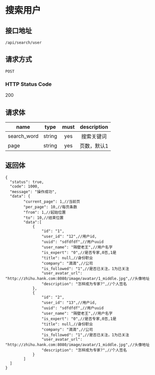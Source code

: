 # 搜索用户

## 接口地址

`/api/search/user`

## 请求方式

`POST`

### HTTP Status Code

200

## 请求体

| name     | type     | must     | description |
|----------|:--------:|:--------:|:--------:|
| search_word   | string   | yes      | 搜索关键词 |
| page   | string   | yes      | 页数，默认1 |



## 返回体

```json5
{
  "status": true,
  "code": 1000,
  "message": "操作成功",
  "data": {
        "current_page": 1,//当前页
        "per_page": 10,//每页条数
        "from": 1,//起始位置
        "to": 10,//结束位置
        "data":[
            {
                "id": "1",
                "user_id": "12",//用户id,
                "uuid": "sdfdfdf",//用户uuid
                "user_name": "隔壁老王",//用户名字
                "is_expert": "0",//是否专家,0否,1是
                "title": null,//身份职业
                "company": "滴滴",//公司
                "is_followed": "1",//是否已关注，1为已关注
                "user_avatar_url": "http://zhihu.hank.com:8080/image/avatar/1_middle.jpg",//头像地址
                "description": "怎样成为专家?",//个人签名
            },
            {
                "id": "2",
                "user_id": "13",//用户id,
                "uuid": "sdfdfdf",//用户uuid
                "user_name": "隔壁老王",//用户名字
                "is_expert": "0",//是否专家,0否,1是
                "title": null,//身份职业
                "company": "滴滴",//公司
                "is_followed": "1",//是否已关注，1为已关注
                "user_avatar_url": "http://zhihu.hank.com:8080/image/avatar/1_middle.jpg",//头像地址
                "description": "怎样成为专家?",//个人签名
            }
        ]
  ]
}
``` 
